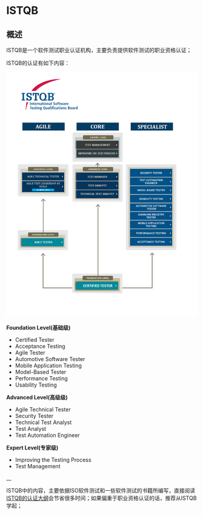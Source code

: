 # ISTQB

## 概述

ISTQB是一个软件测试职业认证机构，主要负责提供软件测试的职业资格认证；

ISTQB的认证有如下内容：

![ISTQB &#x8BA4;&#x8BC1;&#x4F53;&#x7CFB;](../../.gitbook/assets/image%20%28145%29.png)

**Foundation Level\(基础级\)**

* Certified Tester
* Acceptance Testing
* Agile Tester
* Automotive Software Tester
* Mobile Application Testing
* Model-Based Tester
* Performance Testing
* Usability Testing

**Advanced Level\(高级级\)**

* Agile Technical Tester
* Security Tester
* Technical Test Analyst
* Test Analyst
* Test Automation Engineer

**Expert Level\(专家级\)**

* Improving the Testing Process
* Test Management

\_\_

ISTQB中的内容，主要依据ISO软件测试和一些软件测试的书籍所编写，直接阅读[ISTQB的认证大纲](https://www.istqb.org/downloads.html)会节省很多时间；如果偏重于职业资格认证的话，推荐从ISTQB学起；

